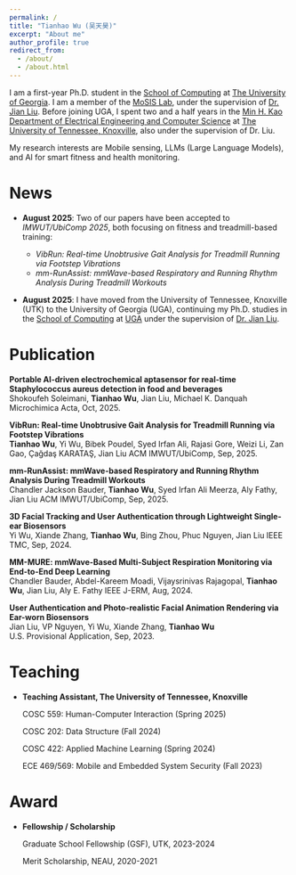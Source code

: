 ```yaml
---
permalink: /
title: "Tianhao Wu (吴天昊)"
excerpt: "About me"
author_profile: true
redirect_from: 
  - /about/
  - /about.html
---
```

<!-- I am a second-year Ph.D. student in the Min H. Kao Department of Electrical Engineering and Computer Science at [The University of Tennessee, Knoxville](https://www.utk.edu/). I am a member of the [MoSIS Lab](https://mosis.eecs.utk.edu/members.html), under the supervision of [Dr. Jian Liu](https://web.eecs.utk.edu/~jliu/). --> 

I am a first-year Ph.D. student in the [School of Computing](https://computing.uga.edu/) at [The University of Georgia](https://www.uga.edu/). I am a member of the [MoSIS Lab](https://mosis.uga.edu/), under the supervision of [Dr. Jian Liu](https://mosis.uga.edu/jianliu/). Before joining UGA, I spent two and a half years in the [Min H. Kao Department of Electrical Engineering and Computer Science](https://www.eecs.utk.edu/) at [The University of Tennessee, Knoxville](https://www.utk.edu/), also under the supervision of Dr. Liu.  

My research interests are Mobile sensing, LLMs (Large Language Models), and AI for smart fitness and health monitoring. 



News
======
- **August 2025**: Two of our papers have been accepted to *IMWUT/UbiComp 2025*, both focusing on fitness and treadmill-based training:  
  - *VibRun: Real-time Unobtrusive Gait Analysis for Treadmill Running via Footstep Vibrations*  
  - *mm-RunAssist: mmWave-based Respiratory and Running Rhythm Analysis During Treadmill Workouts*  

- **August 2025**: I have moved from the University of Tennessee, Knoxville (UTK) to the University of Georgia (UGA), continuing my Ph.D. studies in the [School of Computing](https://computing.uga.edu/) at [UGA](https://www.uga.edu/) under the supervision of [Dr. Jian Liu](https://mosis.uga.edu/jianliu/).


Publication
======

**Portable AI-driven electrochemical aptasensor for real-time Staphylococcus aureus detection in food and beverages**  
Shokoufeh Soleimani, **Tianhao Wu**, Jian Liu, Michael K. Danquah
Microchimica Acta, Oct, 2025.

**VibRun: Real-time Unobtrusive Gait Analysis for Treadmill Running via Footstep Vibrations**  
**Tianhao Wu**, Yi Wu, Bibek Poudel, Syed Irfan Ali, Rajasi Gore, Weizi Li, Zan Gao, Çağdaş KARATAŞ, Jian Liu
ACM IMWUT/UbiComp, Sep, 2025.

**mm-RunAssist: mmWave-based Respiratory and Running Rhythm Analysis During Treadmill Workouts**  
Chandler Jackson Bauder, **Tianhao Wu**, Syed Irfan Ali Meerza, Aly Fathy, Jian Liu
ACM IMWUT/UbiComp, Sep, 2025.

**3D Facial Tracking and User Authentication through Lightweight Single-ear Biosensors**  
Yi Wu, Xiande Zhang, **Tianhao Wu**, Bing Zhou, Phuc Nguyen, Jian Liu
IEEE TMC, Sep, 2024.

**MM-MURE: mmWave-Based Multi-Subject Respiration Monitoring via End-to-End Deep Learning**  
Chandler Bauder, Abdel-Kareem Moadi, Vijaysrinivas Rajagopal, **Tianhao Wu**, Jian Liu, Aly E. Fathy 
IEEE J-ERM, Aug, 2024.

**User Authentication and Photo-realistic Facial Animation Rendering via Ear-worn Biosensors**  
Jian Liu, VP Nguyen, Yi Wu, Xiande Zhang, **Tianhao Wu**   
U.S. Provisional Application, Sep, 2023.

Teaching
======

- **Teaching Assistant, The University of Tennessee, Knoxville**

    COSC 559: Human-Computer Interaction (Spring 2025)
  
    COSC 202: Data Structure (Fall 2024)

    COSC 422: Applied Machine Learning (Spring 2024)

    ECE 469/569: Mobile and Embedded System Security (Fall 2023)

Award
======
- **Fellowship / Scholarship**

    Graduate School Fellowship (GSF), UTK, 2023-2024

    Merit Scholarship, NEAU, 2020-2021


